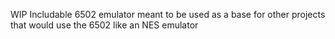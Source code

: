 WIP Includable 6502 emulator meant to be used as a base for other projects that would use the 6502 like an NES emulator
